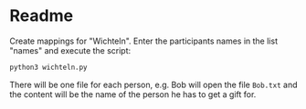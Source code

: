 # Readme

Create mappings for "Wichteln". Enter the participants names in the list "names"
and execute the script:

```bash
python3 wichteln.py
```

There will be one file for each person, e.g. Bob will open the file `Bob.txt`
and the content will be the name of the person he has to get a gift for.

